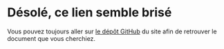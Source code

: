 # Désolé, ce lien semble brisé

Vous pouvez toujours aller sur [le dépôt GitHub](https://github.com/antoinesweeney/antoinesweeney.github.io) du site afin de retrouver le document que vous cherchiez.
